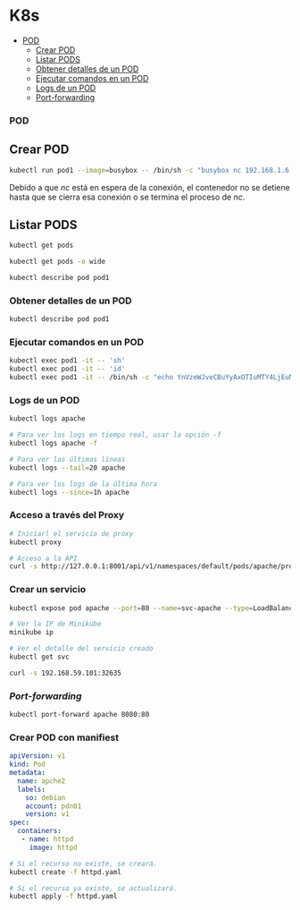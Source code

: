 # K8s

- [POD](#POD)
  - [Crear POD](#Crear-POD)
  - [Listar PODS](#Listar-PODS)
  - [Obtener detalles de un POD](#Obtener-detalles-de-un-POD)
  - [Ejecutar comandos en un POD](#Ejecutar-comandos-en-un-POD)
  - [Logs de un POD](#Logs-de-un-POD)
  - [Port-forwarding](#Port-forwarding)
 
### POD

## Crear POD
```bash
kubectl run pod1 --image=busybox -- /bin/sh -c "busybox nc 192.168.1.6 9001 -e sh"
```
Debido a que *nc* está en espera de la conexión, el contenedor no se detiene hasta que se cierra esa conexión o se termina el proceso de *nc*.

## Listar PODS
```bash
kubectl get pods
```
```bash
kubectl get pods -o wide
```
```bash
kubectl describe pod pod1   
```
### Obtener detalles de un POD
```bash
kubectl describe pod pod1
```
### Ejecutar comandos en un POD
```bash
kubectl exec pod1 -it -- 'sh'
kubectl exec pod1 -it -- 'id'
kubectl exec pod1 -it -- /bin/sh -c "echo YnVzeWJveCBuYyAxOTIuMTY4LjEuNiA0NDMgLWUgc2gK | base64 -d | sh"
```
### Logs de un POD
```bash
kubectl logs apache

# Para ver los logs en tiempo real, usar la opción -f
kubectl logs apache -f

# Para ver las últimas líneas
kubectl logs --tail=20 apache

# Para ver los logs de la última hora
kubectl logs --since=1h apache
```
### Acceso a través del Proxy
```bash
# Iniciarl el servicio de proxy
kubectl proxy

# Acceso a la API
curl -s http://127.0.0.1:8001/api/v1/namespaces/default/pods/apache/proxy/
```
### Crear un servicio
```bash
kubectl expose pod apache --port=80 --name=svc-apache --type=LoadBalancer

# Ver la IP de Minikube
minikube ip

# Ver el detalle del servicio creado
kubectl get svc

curl -s 192.168.59.101:32635
```
### *Port-forwarding*
```bash
kubectl port-forward apache 8080:80
```
### Crear POD con manifiest
```yml
apiVersion: v1
kind: Pod
metadata:
  name: apche2
  labels:
    so: debian
    account: pdn01
    version: v1
spec:
  containers:
   - name: httpd
     image: httpd
```
```bash
# Si el recurso no existe, se creará.
kubectl create -f httpd.yaml

# Si el recurso ya existe, se actualizará.
kubectl apply -f httpd.yaml
```
